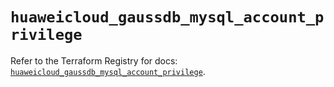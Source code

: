 # `huaweicloud_gaussdb_mysql_account_privilege`

Refer to the Terraform Registry for docs: [`huaweicloud_gaussdb_mysql_account_privilege`](https://registry.terraform.io/providers/huaweicloud/huaweicloud/1.71.1/docs/resources/gaussdb_mysql_account_privilege).

